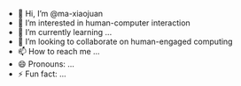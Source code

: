 - 👋 Hi, I’m @ma-xiaojuan
- 👀 I’m interested in human-computer interaction
- 🌱 I’m currently learning ...
- 💞️ I’m looking to collaborate on human-engaged computing
- 📫 How to reach me ...
- 😄 Pronouns: ...
- ⚡ Fun fact: ...

<!---
ma-xiaojuan/ma-xiaojuan is a ✨ special ✨ repository because its `README.md` (this file) appears on your GitHub profile.
You can click the Preview link to take a look at your changes.
--->
